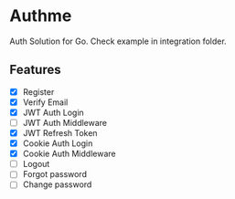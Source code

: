 # Authme

Auth Solution for Go. Check example in integration folder.

## Features

- [x] Register
- [x] Verify Email
- [x] JWT Auth Login
- [ ] JWT Auth Middleware
- [x] JWT Refresh Token
- [x] Cookie Auth Login
- [x] Cookie Auth Middleware
- [ ] Logout
- [ ] Forgot password
- [ ] Change password
